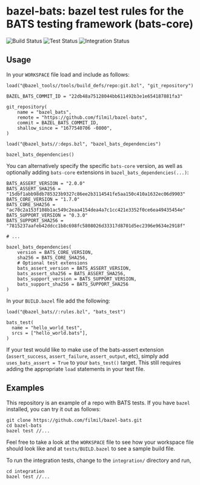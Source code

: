 # bazel-bats: bazel test rules for the BATS testing framework (bats-core)

![Build Status](https://github.com/filmil/bazel-bats/workflows/Build/badge.svg)
![Test Status](https://github.com/filmil/bazel-bats/workflows/Test/badge.svg)
![Integration Status](https://github.com/filmil/bazel-bats/workflows/Integration/badge.svg)

## Usage

In your `WORKSPACE` file load and include as follows:

```
load("@bazel_tools//tools/build_defs/repo:git.bzl", "git_repository")

BAZEL_BATS_COMMIT_ID = "22db48a75128044bb611492b3e1e654187881fa3"

git_repository(
    name = "bazel_bats",
    remote = "https://github.com/filmil/bazel-bats",
    commit = BAZEL_BATS_COMMIT_ID,
    shallow_since = "1677540706 -0800",
)

load("@bazel_bats//:deps.bzl", "bazel_bats_dependencies")

bazel_bats_dependencies()
```

You can alternatively specify the specific `bats-core` version, as well
as optionally adding `bats-core` extensions in
`bazel_bats_dependencies(...)`:

```
BATS_ASSERT_VERSION = "2.0.0"
BATS_ASSERT_SHA256 = "15dbf1abb98db785323b9327c86ee2b3114541fe5aa150c410a1632ec06d9903"
BATS_CORE_VERSION = "1.7.0"
BATS_CORE_SHA256 = "ac70c2a153f108b1ac549c2eaa4154dea4a7c1cc421e3352f0ce6ea49435454e"
BATS_SUPPORT_VERSION = "0.3.0"
BATS_SUPPORT_SHA256 = "7815237aafeb42ddcc1b8c698fc5808026d33317d8701d5ec2396e9634e2918f"

# ...

bazel_bats_dependencies(
    version = BATS_CORE_VERSION,
    sha256 = BATS_CORE_SHA256,
    # Optional test extensions
    bats_assert_version = BATS_ASSERT_VERSION,
    bats_assert_sha256 = BATS_ASSERT_SHA256,
    bats_support_version = BATS_SUPPORT_VERSION,
    bats_support_sha256 = BATS_SUPPORT_SHA256
)
```

In your `BUILD.bazel` file add the following:

```
load("@bazel_bats//:rules.bzl", "bats_test")

bats_test(
  name = "hello_world_test",
  srcs = ["hello_world.bats"],
)
```

If your test would like to make use of the bats-assert extension
(`assert_success`, `assert_failure`, `assert_output`, etc), simply add
`uses_bats_assert = True` to your `bats_test()` target. This still requires
adding the appropriate `load` statements in your test file.

## Examples

This repository is an example of a repo with BATS tests.  If you have `bazel`
installed, you can try it out as follows:

```console
git clone https://github.com/filmil/bazel-bats.git
cd bazel-bats
bazel test //...
```

Feel free to take a look at the `WORKSPACE` file to see how your workspace file
should look like and at `tests/BUILD.bazel` to see a sample build file.

To run the integration tests, change to the `integration/` directory and run,

```console
cd integration
bazel test //...
```
